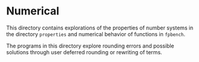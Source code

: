 # Numerical 

This directory contains explorations of the properties of number systems in the directory `properties`
and numerical behavior of functions in `fpbench`.

The programs in this directory explore rounding errors and possible solutions through user deferred rounding
or rewriting of terms.


